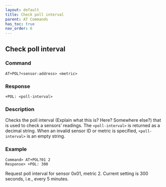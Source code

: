 ```yaml
---
layout: default
title: Check poll interval
parent: AT Commands
has_toc: true
nav_order: 6
---
```


## Check poll interval

### Command
```
AT+POL?<sensor-address> <metric>
```

### Response
```
+POL: <poll-interval>
```

### Description
Checks the poll interval (Explain what this is? Here? Somewhere else?) that is used to check a sensors’ readings. The `<poll-interval>` is returned as a decimal string. When an invalid sensor ID or metric is specified, `<poll-interval>` is an empty string.

### Example
```
Command> AT+POL?01 2
Response> +POL: 300
```
Request poll interval for sensor 0x01, metric 2. Current setting is 300 seconds, i.e., every 5 minutes.
